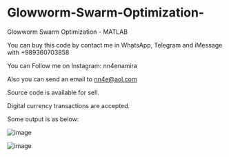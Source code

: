 # Glowworm-Swarm-Optimization-
Glowworm Swarm Optimization - MATLAB

You can buy this code by contact me in WhatsApp, Telegram and iMessage with +989360703858

You can Follow me on Instagram: nn4enamira

Also you can send an email to nn4e@aol.com

Source code is available for sell.

Digital currency transactions are accepted.

Some output is as below:

![image](https://github.com/user-attachments/assets/fa9bbd08-c9b3-4f20-8042-c484529e8a57)

![image](https://github.com/user-attachments/assets/115c30f3-d9b2-41c9-903f-0de2f360d7ce)


